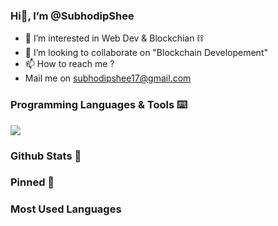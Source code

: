 ### Hi👋, I’m @SubhodipShee

- 👀 I’m interested in  Web Dev & Blockchian ⛓
- 💞️ I’m looking to collaborate on "Blockchain Developement"
- 📫 How to reach me ?
- Mail me on subhodipshee17@gmail.com

<!---
SubhodipShee/SubhodipShee is a ✨ special ✨ repository because its README.md (this file) appears on your GitHub profile.
You can click the Preview link to take a look at your changes.
--->

### Programming Languages & Tools ⌨️
<p>
  <a href="https://skillicons.dev">
    <img src="https://skillicons.dev/icons?i=vscode,c,py,java,html,css,js,react,postmanapi ubuntu,discord,linkedin=8" />
  </a>
</p>

### Github Stats 📑


### Pinned 📌


### Most Used Languages 
